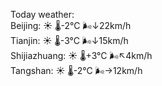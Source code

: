 Today weather:  
Beijing: ☀️   🌡️-2°C 🌬️↓22km/h  
Tianjin: ☀️   🌡️-3°C 🌬️↓15km/h  
Shijiazhuang: ☀️   🌡️+3°C 🌬️↖4km/h  
Tangshan: ☀️   🌡️-2°C 🌬️→12km/h  
